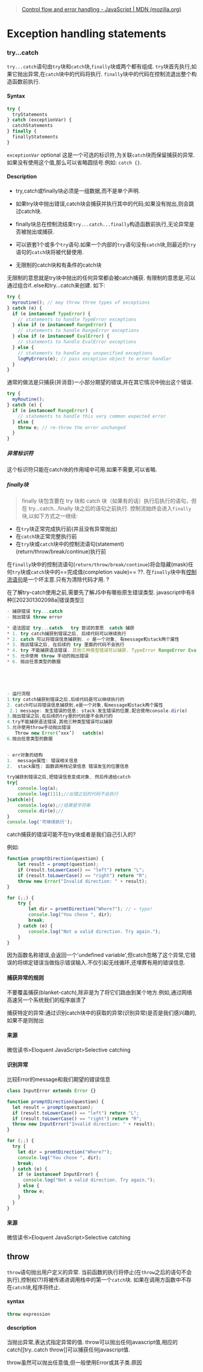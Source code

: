 
> [Control flow and error handling - JavaScript | MDN (mozilla.org)](https://developer.mozilla.org/en-US/docs/Web/JavaScript/Guide/Control_flow_and_error_handling)






# Exception handling statements



### try...catch

`try...catch`语句由`try`块和`catch`块,`finally`块或两个都有组成.
`try`块首先执行,如果它抛出异常,在`catch`块中的代码将执行. 
`finally`块中的代码在控制流退出整个构造函数前执行.

#### Syntax
```js
try {
  tryStatements
} catch (exceptionVar) {
  catchStatements
} finally {
  finallyStatements
}
```

`exceptionVar` optional
这是一个可选的标识符,为关联`catch`块而保留捕获的异常. 如果没有使用这个值,那么可以省略圆括号.例如: `catch {}`.

#### Description
* try,catch或finally块必须是一组数据,而不是单个声明.
* 如果try块中抛出错误,catch块会捕获并执行其中的代码;如果没有抛出,则会跳过catch块.
* finally块总在控制流结束`try...catch...finally`构造函数前执行,无论异常是否被抛出或捕获.
* 可以嵌套1个或多个`try`语句.如果一个内部的`try`语句没有`catch`块,则最近的`try`语句的`catch`块将被代替使用.

* 无限制的catch块和有条件的catch块

无限制的意思就是try块中抛出的任何异常都会被catch捕获.
有限制的意思是,可以通过组合if..else和try...catch来创建. 如下:
```js
try {
  myroutine(); // may throw three types of exceptions
} catch (e) {
  if (e instanceof TypeError) {
    // statements to handle TypeError exceptions
  } else if (e instanceof RangeError) {
    // statements to handle RangeError exceptions
  } else if (e instanceof EvalError) {
    // statements to handle EvalError exceptions
  } else {
    // statements to handle any unspecified exceptions
    logMyErrors(e); // pass exception object to error handler
  }
}
```
通常的做法是只捕获(并消音)一小部分期望的错误,并在其它情况中抛出这个错误.
```js
try {
  myRoutine();
} catch (e) {
  if (e instanceof RangeError) {
    // statements to handle this very common expected error
  } else {
    throw e; // re-throw the error unchanged
  }
}
```


##### 异常标识符
这个标识符只能在catch块的作用域中可用.如果不需要,可以省略.

##### finally块
>finally 块包含要在 try 块和 catch 块（如果有的话）执行后执行的语句，但在 try...catch...finally 块之后的语句之前执行.
 控制流始终会进入`finally`块,以如下方式之一继续:
 * 在`try`块正常完成执行前(并且没有异常抛出)
 * 在`catch`块正常完整执行前
 * 在`try`块或`catch`块中的控制流语句(statement)(return/throw/break/continue)执行前

在`finally`块中的控制流语句(`return/throw/break/continue`)将会隐藏(mask)任何`try`块或`catch`块中的==完成值(completion vaule)== ??.
在`finally`块中有[控制流语句](https://developer.mozilla.org/en-US/docs/Web/JavaScript/Reference/Statements#control_flow)是一个坏主意.只有为清除代码才用. ?












在了解try-catch使用之前,需要先了解JS中有哪些原生错误类型.
javascript中有8种[[202301302098a|错误类型]]








```js
- 捕获错误 try...catch
- 抛出错误 throw error

* 语法固定 try...catch   try 尝试的意思  catch 捕获
* 1. try catch捕获到错误之后, 后续代码可以继续执行
* 2. catch 可以将错误信息捕获到. e 是一个对象, 有message和stack两个属性
* 3. 抛出错误之后, 在后续的 try 里面的代码不会执行
* 4. try 不能捕获语法错误. 其他三种类型错误可以捕获. TypeError RangeError EvalError
* 5. 允许使用 throw 手动的抛出错误
* 6. 抛出任意类型的数据





- 运行流程
1.try catch捕获到错误之后,后续代码是可以继续执行的
2. catch可以将错误信息捕获到,e是一个对象,有message和stack两个属性
 2.1 message: 发生错误的信息; stack:发生错误的位置,配合使用console.dir(e)
3.抛出错误之后,在后续的try里的代码是不会执行的
4.try不能捕获语法错误,其他三种类型错误可以捕获
5.允许使用throw手动抛出错误
   Throw new Error(‘xxx’)   catch(e) 
6.抛出任意类型的数据


- err对象的结构
1.	message属性: 错误相关信息
2.	stack属性: 函数调用栈记录信息 错误发生的位置信息
```



```js
try捕获到错误之后,把错误信息变成对象, 然后传递给catch
try{
    console.log(a);
    console.log(111);//出错之后的代码不会执行
}catch(e){
    console.log(e);//结果是字符串
    console.dir(e);//
}
console.log('可继续执行'); 
```


catch捕获的错误可能不在try块或者是我们自己引入的?

例如:

```js
function promptDirection(question) {
	let result = prompt(question);
	if (result.toLowerCase() == "left") return "L";
	if (result.toLowerCase() == "right") return "R";
	throw new Error("Invalid direction: " + result);
}

for (;;) {
	try {
		let dir = promtDirection("Where?"); // ← typo!
		console.log("You chose ", dir);
		break;
	} catch (e) {
		console.log("Not a valid direction. Try again.");
	}
}
```

因为函数名称错误,会返回一个'undefined variable',但catch忽略了这个异常,它错误的将绑定错误当做指示错误输入.不仅引起无线循环,还埋葬有用的错误信息.



#### 捕获异常的规则


不要覆盖捕获(blanket-catch),除非是为了将它们路由到某个地方.例如,通过网络高速另一个系统我们的程序崩溃了


捕获特定的异常:通过识别catch块中的获取的异常(识别异常)是否是我们感兴趣的,如果不是则抛出

#### 来源
微信读书>Eloquent JavaScript>Selective catching


#### 识别异常

比较Error的message和我们期望的错误信息

```js
class InputError extends Error {}

function promptDirection(question) {
  let result = prompt(question);
  if (result.toLowerCase() == "left") return "L";
  if (result.toLowerCase() == "right") return "R";
  throw new InputError("Invalid direction: " + result);
}

for (;;) {
  try {
    let dir = promtDirection("Where?");
    console.log("You chose ", dir);
    break;
  } catch (e) {
    if (e instanceof InputError) {
      console.log("Not a valid direction. Try again.");
    } else {
      throw e;
    }
  }
}
```





#### 来源
微信读书>Eloquent JavaScript>Selective catching




## throw
`throw`语句抛出用户定义的异常. 当前函数的执行将停止(在`throw`之后的语句不会执行),控制权(?)将被传递进调用栈中的第一个`catch`块.
如果在调用方函数中不存在`catch`块,程序将终止.


#### syntax
```js
throw expression
```

#### description
当抛出异常,表达式指定异常的值.
throw可以抛出任何javascript值,相应的catch[[try..catch throw]]可以捕获任何javascript值.

throw虽然可以抛出任意值,但一般使用Error或其子类.原因

